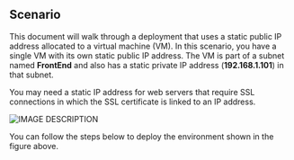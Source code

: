 ## Scenario
This document will walk through a deployment that uses a static public IP address allocated to a virtual machine (VM). In this scenario, you have a single VM with its own static public IP address. The VM is part of a subnet named **FrontEnd** and also has a static private IP address (**192.168.1.101**) in that subnet.

You may need a static IP address for web servers that require SSL connections in which the SSL certificate is linked to an IP address. 

![IMAGE DESCRIPTION](./media/virtual-network-deploy-static-pip-scenario-include/figure1.png)

You can follow the steps below to deploy the environment shown in the figure above.

